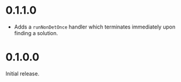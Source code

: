 # 0.1.1.0

- Adds a `runNonDetOnce` handler which terminates immediately upon finding a solution.

# 0.1.0.0

Initial release.
